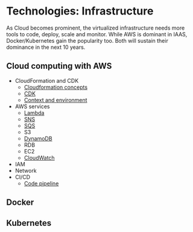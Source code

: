 # Technologies: Infrastructure 

As Cloud becomes prominent, the virtualized infrastructure needs more tools to code, deploy, scale and monitor. While AWS is dominant in IAAS, Docker/Kubernetes gain the popularity too. Both will sustain their dominance in the next 10 years. 

## Cloud computing with AWS

- CloudFormation and CDK
  * [Cloudformation concepts](infrastructure/AWS/conceptnotes.md)
  * [CDK](infrastructure/AWS/CDK.md)
  * [Context and environment](infrastructure/AWS/CDK_context.md)
- AWS services
  * [Lambda](infrastructure/AWS/CDK_lambda.md)
  * [SNS](infrastructure/AWS/CDK_sns.md)
  * [SQS](infrastructure/AWS/CDK_sqs.md)
  * S3
  * [DynamoDB](infrastructure/AWS/CDK_dynamodb.md)
  * RDB
  * EC2
  * [CloudWatch](infrastructure/AWS/CDK_cloudwatch.md)
- IAM
- Network
- CI/CD
  * [Code pipeline](infrastructure/AWS/CDK_pipeline.md)

## Docker 

## Kubernetes
